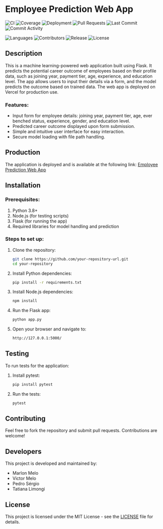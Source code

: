 # Employee Prediction Web App
![CI](https://github.com/marlonszm/patterns-project/actions/workflows/ci.yml/badge.svg?event=push)
![Coverage](https://codecov.io/gh/marlonszm/patterns-project/branch/main/graph/badge.svg)
![Deployment](https://img.shields.io/github/deployments/marlonszm/patterns-project/production)
![Pull Requests](https://img.shields.io/github/issues-pr/marlonszm/patterns-project)
![Last Commit](https://img.shields.io/github/last-commit/marlonszm/patterns-project)
![Commit Activity](https://img.shields.io/github/commit-activity/m/marlonszm/patterns-project)

![Languages](https://img.shields.io/github/languages/top/marlonszm/patterns-project)
![Contributors](https://img.shields.io/github/contributors/marlonszm/patterns-project)
![Release](https://img.shields.io/github/v/release/marlonszm/patterns-project)
![License](https://img.shields.io/github/license/marlonszm/patterns-project)





## Description

This is a machine learning-powered web application built using Flask. It predicts the potential career outcome of employees based on their profile data, such as joining year, payment tier, age, experience, and education level. The app allows users to input their details via a form, and the model predicts the outcome based on trained data. The web app is deployed on Vercel for production use.

### Features:
- Input form for employee details: joining year, payment tier, age, ever benched status, experience, gender, and education level.
- Predicted career outcome displayed upon form submission.
- Simple and intuitive user interface for easy interaction.
- Secure model loading with file path handling.

## Production

The application is deployed and is available at the following link:
[Employee Prediction Web App](https://patterns-project-10ysz1h1c-marlon-souza-de-melos-projects.vercel.app)

## Installation

### Prerequisites:
1. Python 3.8+
2. Node.js (for testing scripts)
3. Flask (for running the app)
4. Required libraries for model handling and prediction

### Steps to set up:

1. Clone the repository:
    ```bash
    git clone https://github.com/your-repository-url.git
    cd your-repository
    ```

2. Install Python dependencies:
    ```bash
    pip install -r requirements.txt
    ```

3. Install Node.js dependencies:
    ```bash
    npm install
    ```

4. Run the Flask app:
    ```bash
    python app.py
    ```

5. Open your browser and navigate to:
    ```bash
    http://127.0.0.1:5000/
    ```

## Testing

To run tests for the application:

1. Install pytest:
    ```bash
    pip install pytest
    ```

2. Run the tests:
    ```bash
    pytest
    ```

## Contributing

Feel free to fork the repository and submit pull requests. Contributions are welcome!

## Developers

This project is developed and maintained by:
- Marlon Melo
- Victor Melo
- Pedro Sérgio
- Tatiana Limongi

## License

This project is licensed under the MIT License - see the [LICENSE](LICENSE) file for details.
